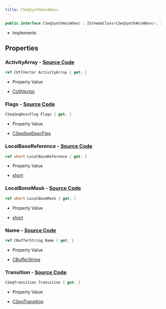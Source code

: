 ```yaml
---
title: CSeqSynthAnimDesc
---
```


```csharp
public interface CSeqSynthAnimDesc : ISchemaClass<CSeqSynthAnimDesc>, ISchemaField, ISchemaClass, INativeHandle
```

- Implements

## Properties

### **ActivityArray** - [Source Code](https://github.com/swiftly-solution/swiftlys2/blob/main/managed/src/SwiftlyS2.Generated/Schemas/Interfaces/CSeqSynthAnimDesc.cs#L27)

```csharp
ref CUtlVector ActivityArray { get; }
```

- Property Value

- [CUtlVector](/docs/api/)

### **Flags** - [Source Code](https://github.com/swiftly-solution/swiftlys2/blob/main/managed/src/SwiftlyS2.Generated/Schemas/Interfaces/CSeqSynthAnimDesc.cs#L18)

```csharp
CSeqSeqDescFlag Flags { get; }
```

- Property Value

- [CSeqSeqDescFlag](/docs/api/shared/schemadefinitions/cseqseqdescflag)

### **LocalBaseReference** - [Source Code](https://github.com/swiftly-solution/swiftlys2/blob/main/managed/src/SwiftlyS2.Generated/Schemas/Interfaces/CSeqSynthAnimDesc.cs#L22)

```csharp
ref short LocalBaseReference { get; }
```

- Property Value

- [short](https://learn.microsoft.com/dotnet/api/system.int16)

### **LocalBoneMask** - [Source Code](https://github.com/swiftly-solution/swiftlys2/blob/main/managed/src/SwiftlyS2.Generated/Schemas/Interfaces/CSeqSynthAnimDesc.cs#L24)

```csharp
ref short LocalBoneMask { get; }
```

- Property Value

- [short](https://learn.microsoft.com/dotnet/api/system.int16)

### **Name** - [Source Code](https://github.com/swiftly-solution/swiftlys2/blob/main/managed/src/SwiftlyS2.Generated/Schemas/Interfaces/CSeqSynthAnimDesc.cs#L16)

```csharp
ref CBufferString Name { get; }
```

- Property Value

- [CBufferString](/docs/api/shared/natives/cbufferstring)

### **Transition** - [Source Code](https://github.com/swiftly-solution/swiftlys2/blob/main/managed/src/SwiftlyS2.Generated/Schemas/Interfaces/CSeqSynthAnimDesc.cs#L20)

```csharp
CSeqTransition Transition { get; }
```

- Property Value

- [CSeqTransition](/docs/api/shared/schemadefinitions/cseqtransition)

